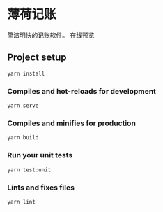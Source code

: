 # 薄荷记账

简洁明快的记账软件。
[在线预览](https://yeeeerq.github.io/mint-tally-website)



## Project setup
```
yarn install
```

### Compiles and hot-reloads for development
```
yarn serve
```

### Compiles and minifies for production
```
yarn build
```

### Run your unit tests
```
yarn test:unit
```

### Lints and fixes files
```
yarn lint
```